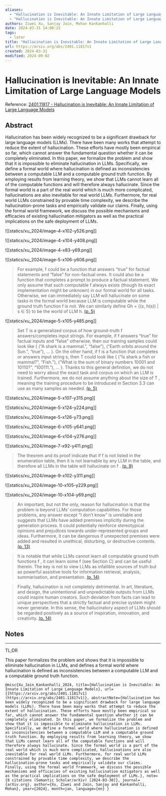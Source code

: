 ```yaml
---
aliases:
  - "Hallucination is Inevitable: An Innate Limitation of Large Language Models"
  - "Hallucination is Inevitable: An Innate Limitation of Large Language Models"
authors: Ziwei Xu, Sanjay Jain, Mohan Kankanhalli
date: 2024-03-31 14:00:22
tags:
  - later
title: "Hallucination is Inevitable: An Innate Limitation of Large Language Models"
url: https://arxiv.org/abs/2401.11817v1
created: 2024-03-31
modified: 2024-09-02
---
```


# Hallucination is Inevitable: An Innate Limitation of Large Language Models

Reference: [2401.11817 - Hallucination is Inevitable: An Innate Limitation of Large Language Models](https://www.emergentmind.com/papers/2401.11817)

## Abstract

Hallucination has been widely recognized to be a significant drawback for large language models (LLMs). There have been many works that attempt to reduce the extent of hallucination. These efforts have mostly been empirical so far, which cannot answer the fundamental question whether it can be completely eliminated. In this paper, we formalize the problem and show that it is impossible to eliminate hallucination in LLMs. Specifically, we define a formal world where hallucination is defined as inconsistencies between a computable LLM and a computable ground truth function. By employing results from learning theory, we show that LLMs cannot learn all of the computable functions and will therefore always hallucinate. Since the formal world is a part of the real world which is much more complicated, hallucinations are also inevitable for real world LLMs. Furthermore, for real world LLMs constrained by provable time complexity, we describe the hallucination-prone tasks and empirically validate our claims. Finally, using the formal world framework, we discuss the possible mechanisms and efficacies of existing hallucination mitigators as well as the practical implications on the safe deployment of LLMs.

![[statics/xu_2024/image-4-x102-y526.png]]

![[statics/xu_2024/image-4-x104-y408.png]]

![[statics/xu_2024/image-4-x83-y69.png]]

![[statics/xu_2024/image-5-x106-y608.png]]

> For example, f could be a function that answers “true” for factual statements and “false” for non-factual ones. It could also be a function that completes a prompt to produce a factual statement. We only assume that such computable f always exists (though its exact implementation might be unknown) in our formal world for all tasks. Otherwise, we can immediately say LLM will hallucinate on some tasks in the formal world because LLM is computable while the ground truth function f is not. We can similarly define Gh = {(s, h(s)) | s ∈ S} to be the world of LLM h. [(p. 5)](zotero://open-pdf/library/items/9QZNAFTK?page=5)

![[statics/xu_2024/image-5-x105-y485.png]]

> Set T is a generalized corpus of how ground-truth f answers/completes input strings. For example, if f answers “true” for factual inputs and “false” otherwise, then our training samples could look like { (“A shark is a mammal.”, “false”), (“Earth orbits around the Sun.”, “true”), ... }. On the other hand, if f is a function that completes or answers input string s, then T could look like { (“Is shark a fish or mammal?”, “Fish.”), (“What is the sum of binary numbers 10001 and 10110?”, “100111.”), ... }. Thanks to this general definition, we do not need to worry about the exact task and corpus on which an LLM is trained. Furthermore, we do not assume anything about the size of T , meaning the training procedure to be introduced in Section 3.3 can use as many samples as needed. [(p. 5)](zotero://open-pdf/library/items/9QZNAFTK?page=5)

![[statics/xu_2024/image-5-x107-y315.png]]

![[statics/xu_2024/image-5-x124-y224.png]]

![[statics/xu_2024/image-5-x126-y73.png]]

![[statics/xu_2024/image-6-x105-y641.png]]

![[statics/xu_2024/image-6-x104-y276.png]]

![[statics/xu_2024/image-7-x92-y411.png]]

> The theorem and its proof indicate that if f is not listed in the enumeration table, then it is not learnable by any LLM in the table, and therefore all LLMs in the table will hallucinate on f . [(p. 9)](zotero://open-pdf/library/items/9QZNAFTK?page=9)

![[statics/xu_2024/image-9-x102-y311.png]]

![[statics/xu_2024/image-10-x105-y229.png]]

![[statics/xu_2024/image-10-x104-y69.png]]

> An important, but not the only, reason for hallucination is that the problem is beyond LLMs’ computation capabilities. For those problems, any answer except “I don’t know” is unreliable and suggests that LLMs have added premises implicitly during the generation process. It could potentially reinforce stereotypical opinions and prejudices towards under-represented groups and ideas. Furthermore, it can be dangerous if unexpected premises were added and resulted in unethical, disturbing, or destructive contents. [(p. 13)](zotero://open-pdf/library/items/9QZNAFTK?page=13)

> It is notable that while LLMs cannot learn all computable ground truth functions f , it can learn some f (see Section C) and can be useful therein. The key is not to view LLMs as infallible sources of truth but as powerful assistive tools for information retrieval, analysis, summarisation, and presentation. [(p. 14)](zotero://open-pdf/library/items/9QZNAFTK?page=14)

> Finally, hallucination is not completely detrimental. In art, literature, and design, the unintentional and unpredictable outputs from LLMs could inspire human creators. Such deviation from facts can lead to unique perspectives that a strictly factual and precise system might never generate. In this sense, the hallucinatory aspect of LLMs should be regarded positively as a source of inspiration, innovation, and creativity. [(p. 14)](zotero://open-pdf/library/items/9QZNAFTK?page=14)

## Notes

---
TL;DR

This paper formalizes the problem and shows that it is impossible to eliminate hallucination in LLMs, and defines a formal world where hallucination is defined as inconsistencies between a computable LLM and a computable ground truth function.

```
@misc{Xu_Jain_Kankanhalli_2024, title={Hallucination is Inevitable: An Innate Limitation of Large Language Models}, url={[https://arxiv.org/abs/2401.11817v1](https://arxiv.org/abs/2401.11817v1)}, abstractNote={Hallucination has been widely recognized to be a significant drawback for large language models (LLMs). There have been many works that attempt to reduce the extent of hallucination. These efforts have mostly been empirical so far, which cannot answer the fundamental question whether it can be completely eliminated. In this paper, we formalize the problem and show that it is impossible to eliminate hallucination in LLMs. Specifically, we define a formal world where hallucination is defined as inconsistencies between a computable LLM and a computable ground truth function. By employing results from learning theory, we show that LLMs cannot learn all of the computable functions and will therefore always hallucinate. Since the formal world is a part of the real world which is much more complicated, hallucinations are also inevitable for real world LLMs. Furthermore, for real world LLMs constrained by provable time complexity, we describe the hallucination-prone tasks and empirically validate our claims. Finally, using the formal world framework, we discuss the possible mechanisms and efficacies of existing hallucination mitigators as well as the practical implications on the safe deployment of LLMs.}, note={8 citations (Semantic Scholar/arXiv) [2024-03-30]}, journal={arXiv.org}, author={Xu, Ziwei and Jain, Sanjay and Kankanhalli, Mohan}, year={2024}, month=jan, language={en} }
```